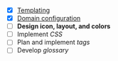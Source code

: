 - [x] [Templating](https://jekyllrb.com/docs/step-by-step/)
- [x] [Domain configuration](https://docs.github.com/en/pages/configuring-a-custom-domain-for-your-github-pages-site)
- [ ] **Design icon, layout, and colors**
- [ ] Implement *CSS*
- [ ] Plan and implement *tags*
- [ ] Develop *glossary*